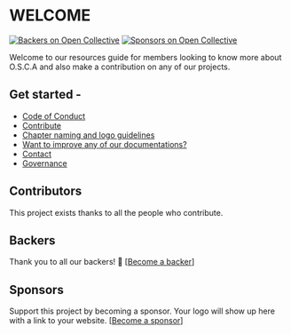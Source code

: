 # WELCOME

[![Backers on Open Collective](https://opencollective.com/osca/backers/badge.svg)](./#backers) [![Sponsors on Open Collective](https://opencollective.com/osca/sponsors/badge.svg)](./#sponsors)

Welcome to our resources guide for members looking to know more about O.S.C.A and also make a contribution on any of our projects.

## Get started -

* [Code of Conduct]()
* [Contribute](contributing-1/engineering/contribute.md)
* [Chapter naming and logo guidelines](about/guidelines.md)
* [Want to improve any of our documentations?]()
* [Contact]()
* [Governance](about/the-osca-way/governance.md)

## Contributors

This project exists thanks to all the people who contribute. 

## Backers

Thank you to all our backers! 🙏 \[[Become a backer](https://opencollective.com/osca#backer)\]

## Sponsors

Support this project by becoming a sponsor. Your logo will show up here with a link to your website. \[[Become a sponsor](https://opencollective.com/osca#sponsor)\]

